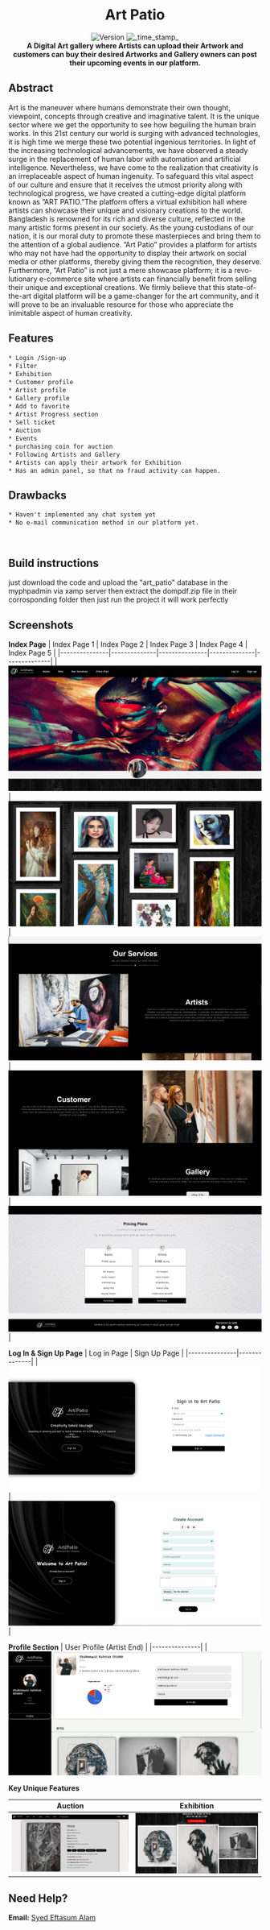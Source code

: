 <h1 align="center">Art Patio</h1>
<div align="center">
  <!-- Release Version -->
    <img src="https://img.shields.io/badge/Release-v1.0.0-red.svg?longCache=true&style=popout-square"
      alt="Version" />
  <!-- Last Updated -->
    <img src="https://img.shields.io/badge/Updated-May 5, 2023-green.svg?longCache=true&style=flat-square"
      alt="_time_stamp_" />
</div>

<div align="center">
  <strong> A Digital Art gallery where Artists can upload their Artwork and customers can buy their desired Artworks and Gallery owners can post their upcoming events in our platform.</strong>
</div>


## Abstract

<p align="justified">
 Art is the maneuver where humans demonstrate their own thought, viewpoint, concepts through creative and imaginative talent. It is the unique sector where we get the opportunity to see how beguiling the human brain works. In this 21st century our world is surging with advanced technologies, it is high time we merge these two potential ingenious territories. In light of the increasing technological advancements, we have observed a steady surge in the replacement of human labor with automation and artificial intelligence. Nevertheless, we have come to the realization that creativity is an irreplaceable aspect of human ingenuity. To safeguard this vital aspect of our culture and ensure that it receives the utmost priority along with technological progress, we have created a cutting-edge digital platform known as ”ART PATIO.”The platform offers a virtual exhibition hall where artists can showcase their unique and visionary creations to the world. Bangladesh is renowned for its rich and diverse culture, reflected in the many artistic forms present in our society. As the young custodians of our nation, it is our moral duty to promote these masterpieces and bring them to the attention of a global audience. ”Art Patio” provides a platform for artists who may not have had the opportunity to display their artwork on social media or other platforms, thereby giving them the recognition, they deserve.
<br>
Furthermore, ”Art Patio” is not just a mere showcase platform; it is a revo- lutionary e-commerce site where artists can financially benefit from selling their unique and exceptional creations. We firmly believe that this state-of-the-art digital platform will be a game-changer for the art community, and it will prove to be an invaluable resource for those who appreciate the inimitable aspect of human creativity.
  
</p>




## Features
    * Login /Sign-up
    * Filter
    * Exhibition
    * Customer profile
    * Artist profile
    * Gallery profile
    * Add to favorite
    * Artist Progress section
    * Sell ticket
    * Auction
    * Events
    * purchasing coin for auction
    * Following Artists and Gallery
    * Artists can apply their artwork for Exhibition
    * Has an admin panel, so that no fraud activity can happen.
    
 ## Drawbacks
    * Haven't implemented any chat system yet
    * No e-mail communication method in our platform yet.
&nbsp;
&nbsp;
## Build instructions
just download the code and upload the "art_patio" database in the myphpadmin via xamp server then extract the dompdf.zip file in their corrosponding folder then just run the project it will work perfectly
&nbsp;
&nbsp;
## Screenshots
**Index Page**
| Index Page 1  | Index Page 2 | Index Page 3  | Index Page 4 | Index Page 5 |
|---------------|--------------|---------------|--------------|--------------|
| <img src="Screenshot/index page part 1.png" alt="Index Page 1" /> | <img src="Screenshot/index page part 2.png" alt="Index Page 2" /> | <img src="Screenshot/index page part 3.png" alt="Index Page 3" />|<img src="Screenshot/index page part 4.png" alt="Index Page 4" />|<img src="Screenshot/index page part 5.png" alt="Index Page 5" />|

**Log In  & Sign Up Page**
|  Log in Page  | Sign Up Page |
|---------------|--------------|
| <img src="Screenshot/log in page.png" alt="Log in Page" /> | <img src="Screenshot/signup page.png" alt="Sign Up Page" /> |

**Profile Section**
|  User Profile (Artist End) |
|---------------|
| <img src="Screenshot/user profile page (artist).png" alt="User Profile" /> 

**Key Unique Features**

|  Auction | Exhibition |
|----------|--------------|
| <img src="Screenshot/Bidding For Arts.png" alt="Auction" /> | <img src="Screenshot/Art Exhibition Page 1.png" alt="Exhibition" /> |


## Need Help?
**Email:** [Syed Eftasum Alam](mailto:salam201133@bscse.uiu.ac.bd)
